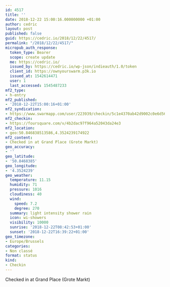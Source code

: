 ```yaml
---
id: 4517
title: ''
date: 2018-12-22 15:00:16.000000000 +01:00
author: cedric
layout: post
published: false
guid: https://cedric.io/2018/12/22/4517/
permalink: "/2018/12/22/4517/"
micropub_auth_response:
  token_type: Bearer
  scope: create update
  me: https://cedric.io/
  issued_by: https://cedric.io/wp-json/indieauth/1.0/token
  client_id: https://ownyourswarm.p3k.io
  issued_at: 1542614471
  user: 1
  last_accessed: 1545487233
mf2_type:
- h-entry
mf2_published:
- '2018-12-22T15:00:16+01:00'
mf2_syndication:
- https://www.swarmapp.com/user/223939/checkin/5c1e4370ab42d9002c0e6d56
mf2_checkin:
- https://foursquare.com/v/4b2dac97f964a52043da24e3
mf2_location:
- geo:50.846838513586,4.3524239174922
mf2_content:
- Checked in at Grand Place (Grote Markt)
geo_accuracy:
- ''
geo_latitude:
- '50.8468385'
geo_longitude:
- '4.3524239'
geo_weather:
  temperature: 11.15
  humidity: 71
  pressure: 1016
  cloudiness: 40
  wind:
    speed: 7.2
    degree: 270
  summary: light intensity shower rain
  icon: wi-showers
  visibility: 10000
  sunrise: '2018-12-22T08:42:53+01:00'
  sunset: '2018-12-22T16:39:22+01:00'
geo_timezone:
- Europe/Brussels
categories:
- Non classé
format: status
kind:
- Checkin
---
```

Checked in at Grand Place (Grote Markt)